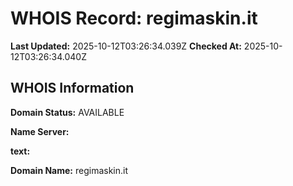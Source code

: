 # WHOIS Record: regimaskin.it

**Last Updated:** 2025-10-12T03:26:34.039Z
**Checked At:** 2025-10-12T03:26:34.040Z

## WHOIS Information

**Domain Status:** AVAILABLE

**Name Server:** 

**text:** 

**Domain Name:** regimaskin.it

